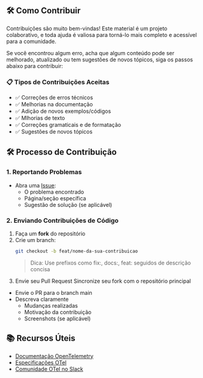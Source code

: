 ## 🛠️ Como Contribuir

Contribuições são muito bem-vindas! Este material é um projeto colaborativo, e toda ajuda é valiosa para torná-lo mais completo e acessível para a comunidade.

Se você encontrou algum erro, acha que algum conteúdo pode ser melhorado, atualizado ou tem sugestões de novos tópicos, siga os passos abaixo para contribuir:

### 📋 Tipos de Contribuições Aceitas

- ✅ Correções de erros técnicos
- ✅ Melhorias na documentação
- ✅ Adição de novos exemplos/códigos
- ✅ Mlhorias de texto
- ✅ Correções gramaticais e de formatação
- ✅ Sugestões de novos tópicos

## 🛠️ Processo de Contribuição

### 1. Reportando Problemas
- Abra uma [Issue](https://github.com/EzzioMoreira/guia-opentelemetry/issues):
  - O problema encontrado
  - Página/seção específica
  - Sugestão de solução (se aplicável)

### 2. Enviando Contribuições de Código
1. Faça um **fork** do repositório
2. Crie um branch:
   ```bash
   git checkout -b feat/nome-da-sua-contribuicao
   ```
   > Dica: Use prefixos como fix:, docs:, feat: seguidos de descrição concisa
3. Envie seu Pull Request
Sincronize seu fork com o repositório principal

- Envie o PR para o branch main
- Descreva claramente
  - Mudanças realizadas
  - Motivação da contribuição
  - Screenshots (se aplicável)

## 📚 Recursos Úteis

- [Documentação OpenTelemetry](https://opentelemetry.io/docs/)
- [Especificações OTel](https://github.com/open-telemetry/opentelemetry-specification)
- [Comunidade OTel no Slack](https://cloud-native.slack.com/?redir=%2Farchives%2FC01NJ7V1KRC%3Fname%3DC01NJ7V1KRC)
